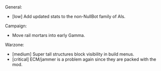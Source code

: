 
General:
- [low] Add updated stats to the non-NullBot family of AIs.

Campaign:
- Move rail mortars into early Gamma.

Warzone:
- [medium] Super tall structures block visibility in build menus.
- [critical] ECM/jammer is a problem again since they are packed with the mod.
